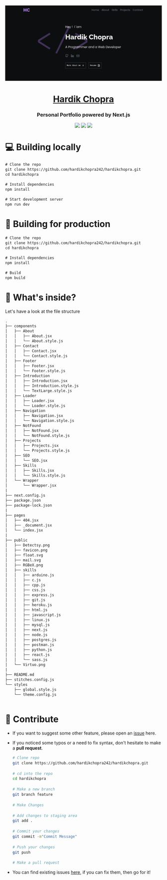 ![image](https://github.com/hardikchopra242/hardikchopra/blob/main/public/screenshot.png?raw=true)

<p align="center">
  <a href="http://hardik.vercel.app/" target="_blank">
    <h1 align="center">Hardik Chopra</h1>
  </a>
</p>
<h3 align="center">Personal Portfolio powered by Next.js</h3>
<p align="center">
<img src="https://img.shields.io/github/followers/hardikchopra242?style=social" />
<img src="https://img.shields.io/website?up_message=online&url=https%3A%2F%2Fhardik.vercel.app%2F" />
<img src="https://img.shields.io/github/commit-activity/y/hardikchopra242/hardikchopra242.github.io">
</p>

# 💻 Building locally

```shell
# Clone the repo
git clone https://github.com/hardikchopra242/hardikchopra.git
cd hardikchopra

# Install dependencies
npm install

# Start development server
npm run dev
```

# 🚀 Building for production

```shell
# Clone the repo
git clone https://github.com/hardikchopra242/hardikchopra.git
cd hardikchopra

# Install dependencies
npm install

# Build
npm build
```

# 📂 What's inside?

Let's have a look at the file structure 
```
.
├── components
│   ├── About
│   │   ├── About.jsx
│   │   └── About.style.js
│   ├── Contact
│   │   ├── Contact.jsx
│   │   └── Contact.style.js
│   ├── Footer
│   │   ├── Footer.jsx
│   │   └── Footer.style.js
│   ├── Introduction
│   │   ├── Introduction.jsx
│   │   ├── Introduction.style.js
│   │   └── TextLarge.style.js
│   ├── Loader
│   │   ├── Loader.jsx
│   │   └── Loader.style.js
│   ├── Navigation
│   │   ├── Navigation.jsx
│   │   └── Navigation.style.js
│   ├── NotFound
│   │   ├── NotFound.jsx
│   │   └── NotFound.style.js
│   ├── Projects
│   │   ├── Projects.jsx
│   │   └── Projects.style.js
│   ├── SEO
│   │   └── SEO.jsx
│   ├── Skills
│   │   ├── Skills.jsx
│   │   └── Skills.style.js
│   └── Wrapper
│       └── Wrapper.jsx
|
├── next.config.js
├── package.json
├── package-lock.json
|
├── pages
│   ├── 404.jsx
│   ├── _document.jsx
│   └── index.jsx
|
├── public
│   ├── Detectsy.png
│   ├── favicon.png
│   ├── float.svg
│   ├── mail.svg
│   ├── RGBeX.png
│   ├── skills
│   │   ├── arduino.js
│   │   ├── c.js
│   │   ├── cpp.js
│   │   ├── css.js
│   │   ├── express.js
│   │   ├── git.js
│   │   ├── heroku.js
│   │   ├── html.js
│   │   ├── javascript.js
│   │   ├── linux.js
│   │   ├── mysql.js
│   │   ├── next.js
│   │   ├── node.js
│   │   ├── postgres.js
│   │   ├── postman.js
│   │   ├── python.js
│   │   ├── react.js
│   │   └── sass.js
│   └── Virtuo.png
|
├── README.md
├── stitches.config.js
└── styles
    ├── global.style.js
    └── theme.config.js


```
# :key: Contribute
* If you want to suggest some other feature, please open an [issue](https://github.com/hardikchopra242/hardikchopra/issues) here.
* If you noticed some typos or a need to fix syntax, don't hesitate to make a **pull request**.
  
  ```zsh
  # Clone repo
  git clone https://github.com/hardikchopra242/hardikchopra.git
  
  # cd into the repo
  cd hardikchopra
  
  # Make a new branch
  git branch feature
  
  # Make Changes
  
  # Add changes to staging area
  git add .
  
  # Commit your changes
  git commit -m"Commit Message"
  
  # Push your changes
  git push
  
  # Make a pull request
  ```

* You can find existing issues [here](https://github.com/hardikchopra242/hardikchopra/issues), if you can fix them, then go for it!
